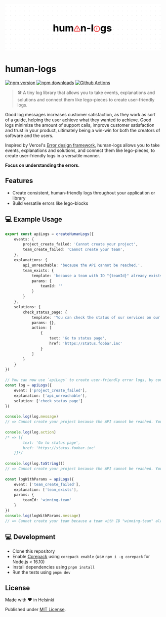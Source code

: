 <p align="center">
	<img src="https://github.com/skoshx/human-logs/raw/main/docs/human-logs-logo.jpg" />
</p>

# human-logs

[![npm version][npm-version-src]][npm-href]
[![npm downloads][npm-downloads-src]][npm-href]
[![Github Actions][github-actions-src]][github-actions-href]

> 🛠 A tiny log library that allows you to take events, explanations and solutions and connect them like lego-pieces to create user-friendly logs.

Good log messages increases customer satisfaction, as they work as sort of a guide, helping the user achieve what they wanted to achieve. Good logs minimize the amount of support calls, improve customer satisfaction and trust in your product, ultimately being a win-win for both the creators of software and the users.

Inspired by Vercel's [Error design framework](https://vercel.com/design/error#error-design-framework), human-logs allows you to take events, explanations and solutions, and connect them like lego-pieces, to create user-friendly logs in a versatile manner.

**Focus on understanding the errors.**

## Features

- Create consistent, human-friendly logs throughout your application or library
- Build versatile errors like lego-blocks

## 💻 Example Usage

```typescript
export const apiLogs = createHumanLogs({
	events: {
		project_create_failed: 'Cannot create your project',
		team_create_failed: 'Cannot create your team',
	},
	explanations: {
		api_unreachable: 'because the API cannot be reached.',
		team_exists: {
			template: 'because a team with ID "{teamId}" already exists.',
			params: {
				teamId: ''
			}
		}
	},
	solutions: {
		check_status_page: {
			template: 'You can check the status of our services on our status page.',
			params: {},
			action: [
				{
					text: 'Go to status page',
					href: 'https://status.foobar.inc'
				}
			]
		}
	}
})

// You can now use `apiLogs` to create user-friendly error logs, by connecting events, explanations and solutions like lego-blocks.
const log = apiLogs({
	event: ['project_create_failed'],
	explanation: ['api_unreachable'],
	solution: ['check_status_page']
})

console.log(log.message)
// => Cannot create your project because the API cannot be reached. You can check the status of our services on our status page.

console.log(log.action)
/* => [{
		text: 'Go to status page',
		href: 'https://status.foobar.inc'
	}]*/

console.log(log.toString())
// => Cannot create your project because the API cannot be reached. You can check the status of our services on our status page. Go to status page (https://status.foobar.inc)

const logWithParams = apiLogs({
	event: ['team_create_failed'],
	explanation: ['team_exists'],
	params: {
		teamId: 'winning-team'
	}
})
console.log(logWithParams.message)
// => Cannot create your team because a team with ID "winning-team" already exists.
```

## 💻 Development

- Clone this repository
- Enable [Corepack](https://github.com/nodejs/corepack) using `corepack enable` (use `npm i -g corepack` for Node.js < 16.10)
- Install dependencies using `pnpm install`
- Run the tests using `pnpm dev`

## License

Made with ❤️ in Helsinki

Published under [MIT License](./LICENSE).

<!-- Links -->

[npm-href]: https://npmjs.com/package/human-logs
[github-actions-href]: https://github.com/skoshx/human-logs/actions/workflows/ci.yml

<!-- Badges -->

[npm-version-src]: https://badgen.net/npm/v/human-logs?color=black
[npm-downloads-src]: https://badgen.net/npm/dw/human-logs?color=black
[prettier-src]: https://badgen.net/badge/style/prettier/black?icon=github
[github-actions-src]: https://github.com/skoshx/human-logs/actions/workflows/ci.yml/badge.svg
